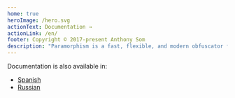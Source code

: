 ```yaml
---
home: true
heroImage: /hero.svg
actionText: Documentation →
actionLink: /en/
footer: Copyright © 2017-present Anthony Som
description: "Paramorphism is a fast, flexible, and modern obfuscator for the Java Virtual Machine."
---
```


Documentation is also available in:
  - [Spanish](/es/)
  - [Russian](/ru/)
